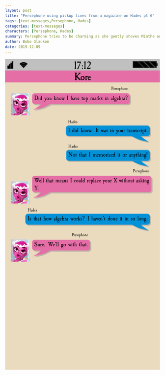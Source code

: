 ```yaml
---
layout: post
title: "Persephone using pickup lines from a magazine on Hades pt 6"
tags: [text-messages,Persephone, Hades]
categories: [text-messages]
characters: [Persephone, Hades]
summary: Persephone tries to be charming as she gently shoves Minthe out the window, uh, door.
author: Bobo Glaukon
date: 2019-12-09
---
```


![/assets/img/x-and-y.png](/assets/img/x-and-y.png)
